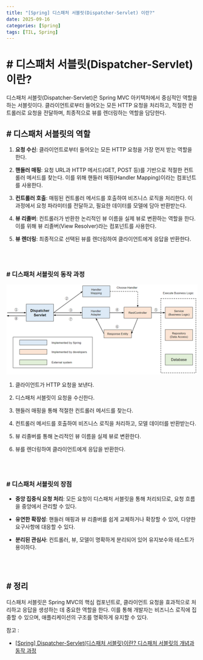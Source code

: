 ```yaml
---
title: "[Spring] 디스패처 서블릿(Dispatcher-Servlet) 이란?"
date: 2025-09-16
categories: [Spring]
tags: [TIL, Spring]
---
```


# # 디스패처 서블릿(Dispatcher-Servlet)이란?

디스패처 서블릿(Dispatcher-Servlet)은 Spring MVC 아키텍처에서 중심적인 역할을 하는 서블릿이다. 클라이언트로부터 들어오는 모든 HTTP 요청을 처리하고, 적절한 컨트롤러로 요청을 전달하며, 최종적으로 뷰를 렌더링하는 역할을 담당한다.

## # 디스패처 서블릿의 역할

1. **요청 수신**: 클라이언트로부터 들어오는 모든 HTTP 요청을 가장 먼저 받는 역할을 한다.

2. **핸들러 매핑**: 요청 URL과 HTTP 메서드(GET, POST 등)를 기반으로 적절한 컨트롤러 메서드를 찾는다. 이를 위해 핸들러 매핑(Handler Mapping)이라는 컴포넌트를 사용한다.

3. **컨트롤러 호출**: 매핑된 컨트롤러 메서드를 호출하여 비즈니스 로직을 처리한다. 이 과정에서 요청 파라미터를 전달하고, 필요한 데이터를 모델에 담아 반환받는다.

4. **뷰 리졸버**: 컨트롤러가 반환한 논리적인 뷰 이름을 실제 뷰로 변환하는 역할을 한다. 이를 위해 뷰 리졸버(View Resolver)라는 컴포넌트를 사용한다.

5. **뷰 렌더링**: 최종적으로 선택된 뷰를 렌더링하여 클라이언트에게 응답을 반환한다.

<br /><br />

### # 디스패처 서블릿의 동작 과정

![img](/assets/img/til/cs/dispatcher-servlet.png)

1. 클라이언트가 HTTP 요청을 보낸다.

2. 디스패처 서블릿이 요청을 수신한다.

3. 핸들러 매핑을 통해 적절한 컨트롤러 메서드를 찾는다.

4. 컨트롤러 메서드를 호출하여 비즈니스 로직을 처리하고, 모델 데이터를 반환받는다.

5. 뷰 리졸버를 통해 논리적인 뷰 이름을 실제 뷰로 변환한다.

6. 뷰를 렌더링하여 클라이언트에게 응답을 반환한다.

<br /><br />

### # 디스패처 서블릿의 장점

- **중앙 집중식 요청 처리**: 모든 요청이 디스패처 서블릿을 통해 처리되므로, 요청 흐름을 중앙에서 관리할 수 있다.

- **유연한 확장성**: 핸들러 매핑과 뷰 리졸버를 쉽게 교체하거나 확장할 수 있어, 다양한 요구사항에 대응할 수 있다.

- **분리된 관심사**: 컨트롤러, 뷰, 모델이 명확하게 분리되어 있어 유지보수와 테스트가 용이하다.

<br /><br />

## # 정리

디스패처 서블릿은 Spring MVC의 핵심 컴포넌트로, 클라이언트 요청을 효과적으로 처리하고 응답을 생성하는 데 중요한 역할을 한다. 이를 통해 개발자는 비즈니스 로직에 집중할 수 있으며, 애플리케이션의 구조를 명확하게 유지할 수 있다.

참고 : 
- [[Spring] Dispatcher-Servlet(디스패처 서블릿)이란? 디스패처 서블릿의 개념과 동작 과정](https://mangkyu.tistory.com/18)
